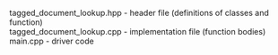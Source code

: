 tagged_document_lookup.hpp - header file (definitions of classes and function) \
tagged_document_lookup.cpp - implementation file (function bodies) \
main.cpp - driver code
